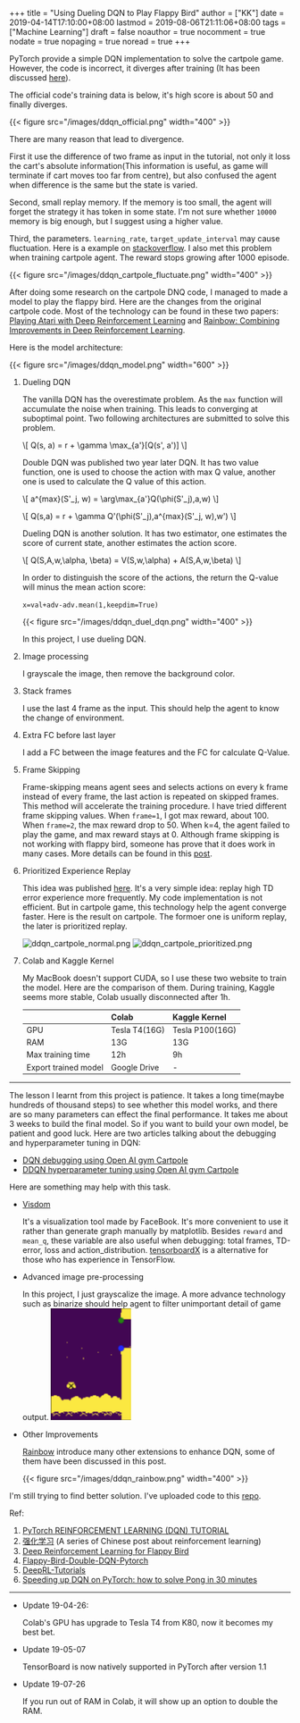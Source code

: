 +++
title = "Using Dueling DQN to Play Flappy Bird"
author = ["KK"]
date = 2019-04-14T17:10:00+08:00
lastmod = 2019-08-06T21:11:06+08:00
tags = ["Machine Learning"]
draft = false
noauthor = true
nocomment = true
nodate = true
nopaging = true
noread = true
+++

PyTorch provide a simple DQN implementation to solve the cartpole game. However, the code is incorrect, it diverges after training (It has been discussed [here](https://discuss.pytorch.org/t/dqn-example-from-pytorch-diverged/4123)).

The official code's training data is below, it's high score is about 50 and finally diverges.

{{< figure src="/images/ddqn_official.png" width="400" >}}

There are many reason that lead to divergence.

First it use the difference of two frame as input in the tutorial, not only it loss the cart's absolute information(This information is useful, as game will terminate if cart moves too far from centre), but also confused the agent when difference is the same but the state is varied.

Second, small replay memory. If the memory is too small, the agent will forget the strategy it has token in some state. I'm not sure whether `10000` memory is big enough, but I suggest using a higher value.

Third, the parameters. `learning_rate`, `target_update_interval` may cause fluctuation. Here is a example on [stackoverflow](https://stackoverflow.com/questions/49837204/performance-fluctuates-as-it-is-trained-with-dqn). I also met this problem when training cartpole agent. The reward stops growing after 1000 episode.

{{< figure src="/images/ddqn_cartpole_fluctuate.png" width="400" >}}

After doing some research on the cartpole DNQ code, I managed to made a model to play the flappy bird. Here are the changes from the original cartpole code. Most of the technology can be found in these two papers: [Playing Atari with Deep Reinforcement Learning](https://arxiv.org/abs/1312.5602) and [Rainbow: Combining Improvements in Deep Reinforcement Learning](https://arxiv.org/abs/1710.02298).

Here is the model architecture:

{{< figure src="/images/ddqn_model.png" width="600" >}}

1.  Dueling DQN

    The vanilla DQN has the overestimate problem. As the `max` function will accumulate the noise when training. This leads to converging at suboptimal point. Two following architectures are submitted to solve this problem.

    \\[ Q(s, a) = r + \gamma \max\_{a'}[Q(s', a')] \\]

    Double DQN was published two year later DQN. It has two value function, one is used to choose the action with max Q value, another one is used to calculate the Q value of this action.

    \\[ a^{max}(S'\_j, w) = \arg\max\_{a'}Q(\phi(S'\_j),a,w) \\]

    \\[ Q(s,a) = r + \gamma Q'(\phi(S'\_j),a^{max}(S'\_j, w),w') \\]

    Dueling DQN is another solution. It has two estimator, one estimates the score of current state, another estimates the action score.

    \\[ Q(S,A,w,\alpha, \beta) = V(S,w,\alpha) + A(S,A,w,\beta) \\]

    In order to distinguish the score of the actions, the return the Q-value will minus the mean action score:

    `x=val+adv-adv.mean(1,keepdim=True)`

    {{< figure src="/images/ddqn_duel_dqn.png" width="400" >}}

    In this project, I use dueling DQN.

2.  Image processing

    I grayscale the image, then remove the background color.

3.  Stack frames

    I use the last 4 frame as the input. This should help the agent to know the change of environment.

4.  Extra FC before last layer

    I add a FC between the image features and the FC for calculate Q-Value.

5.  Frame Skipping

    Frame-skipping means agent sees and selects actions on every k frame instead of every frame, the last action is repeated on skipped frames. This method will accelerate the training procedure. I have tried different frame skipping values. When `frame=1`, I got max reward, about 100. When `frame=2`, the max reward drop to 50. When k=4, the agent failed to play the game, and max reward stays at 0. Although frame skipping is not working with flappy bird, someone has prove that it does work in many cases. More details can be found in this [post](https://danieltakeshi.github.io/2016/11/25/frame-skipping-and-preprocessing-for-deep-q-networks-on-atari-2600-games/).

6.  Prioritized Experience Replay

    This idea was published [here](https://arxiv.org/abs/1511.05952). It's a very simple idea: replay high TD error experience more frequently. My code implementation is not efficient. But in cartpole game, this technology help the agent converge faster. Here is the result on cartpole. The formoer one is uniform replay, the later is prioritized replay.

    <img src="/images/ddqn_cartpole_normal.png" alt="ddqn_cartpole_normal.png" width="400" />
    <img src="/images/ddqn_cartpole_prioritized.png" alt="ddqn_cartpole_prioritized.png" width="400" />

7.  Colab and Kaggle Kernel

    My MacBook doesn't support CUDA, so I use these two website to train the model. Here are the comparison of them. During training, Kaggle seems more stable, Colab usually disconnected after 1h.

    |                      | Colab         | Kaggle Kernel   |
    |----------------------|---------------|-----------------|
    | GPU                  | Tesla T4(16G) | Tesla P100(16G) |
    | RAM                  | 13G           | 13G             |
    | Max training time    | 12h           | 9h              |
    | Export trained model | Google Drive  | -               |

---

The lesson I learnt from this project is patience. It takes a long time(maybe hundreds of thousand steps) to see whether this model works, and there are so many parameters can effect the final performance. It takes me about 3 weeks to build the final model. So if you want to build your own model, be patient and good luck. Here are two articles talking about the debugging and hyperparameter tuning in DQN:

-   [DQN debugging using Open AI gym Cartpole](https://adgefficiency.com/dqn-debugging/)
-   [DDQN hyperparameter tuning using Open AI gym Cartpole](https://adgefficiency.com/dqn-tuning/)

Here are something may help with this task.

-   [Visdom](https://github.com/facebookresearch/visdom)

    It's a visualization tool made by FaceBook. It's more convenient to use it rather than generate graph manually by matplotlib. Besides `reward` and `mean_q`, these variable are also useful when debugging: total frames, TD-error, loss and action\_distribution. [tensorboardX](https://github.com/lanpa/tensorboardX) is a alternative for those who has experience in TensorFlow.

-   Advanced image pre-processing

    In this project, I just grayscalize the image. A more advance technology such as binarize should help agent to filter unimportant detail of game output.
    ![](/images/ddqn_binary_preprocessing.png)

-   Other Improvements

    [Rainbow](https://arxiv.org/abs/1710.02298) introduce many other extensions to enhance DQN, some of them have been discussed in this post.

    {{< figure src="/images/ddqn_rainbow.png" width="400" >}}

I'm still trying to find better solution. I've uploaded code to this [repo](https://github.com/bebound/flappy%5Fbird%5Fdqn/).

Ref:

1.  [PyTorch REINFORCEMENT LEARNING (DQN) TUTORIAL](https://pytorch.org/tutorials/intermediate/reinforcement%5Fq%5Flearning.html)
2.  [强化学习](https://www.cnblogs.com/pinard/category/1254674.html) (A series of Chinese post about reinforcement learning)
3.  [Deep Reinforcement Learning for Flappy Bird](http://cs229.stanford.edu/proj2015/362%5Freport.pdf)
4.  [Flappy-Bird-Double-DQN-Pytorch](https://github.com/ttaoREtw/Flappy-Bird-Double-DQN-Pytorch)
5.  [DeepRL-Tutorials](https://github.com/qfettes/DeepRL-Tutorials)
6.  [Speeding up DQN on PyTorch: how to solve Pong in 30 minutes](https://medium.com/mlreview/speeding-up-dqn-on-pytorch-solving-pong-in-30-minutes-81a1bd2dff55)

---

-   Update 19-04-26:

    Colab's GPU has upgrade to Tesla T4 from K80, now it becomes my best bet.

-   Update 19-05-07

    TensorBoard is now natively supported in PyTorch after version 1.1

-   Update 19-07-26

    If you run out of RAM in Colab, it will show up an option to double the RAM.
